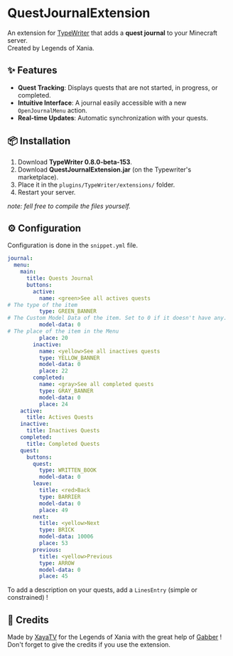 # QuestJournalExtension

An extension for [TypeWriter](https://docs.typewritermc.com/) that adds a **quest journal** to your Minecraft server.  
Created by Legends of Xania.

## ✨ Features  

- **Quest Tracking**: Displays quests that are not started, in progress, or completed.  
- **Intuitive Interface**: A journal easily accessible with a new `OpenJournalMenu` action.  
- **Real-time Updates**: Automatic synchronization with your quests.  

## 📦 Installation  

1. Download **TypeWriter 0.8.0-beta-153**. 
2. Download **QuestJournalExtension.jar** (on the Typewriter's marketplace).  
3. Place it in the `plugins/TypeWriter/extensions/` folder.  
4. Restart your server.  

*note: fell free to compile the files yourself.*

## ⚙️ Configuration  

Configuration is done in the `snippet.yml` file.

```sinppet.yml
journal:
  menu:
    main:
      title: Quests Journal
      buttons:
        active:
          name: <green>See all actives quests
# The type of the item
          type: GREEN_BANNER
# The Custom Model Data of the item. Set to 0 if it doesn't have any.
          model-data: 0
# The place of the item in the Menu
          place: 20
        inactive:
          name: <yellow>See all inactives quests
          type: YELLOW_BANNER
          model-data: 0
          place: 22
        completed:
          name: <gray>See all completed quests
          type: GRAY_BANNER
          model-data: 0
          place: 24
    active:
      title: Actives Quests
    inactive:
      title: Inactives Quests
    completed:
      title: Completed Quests
    quest:
      buttons:
        quest:
          type: WRITTEN_BOOK
          model-data: 0
        leave:
          title: <red>Back
          type: BARRIER
          model-data: 0
          place: 49
        next:
          title: <yellow>Next
          type: BRICK
          model-data: 10006
          place: 53
        previous:
          title: <yellow>Previous
          type: ARROW
          model-data: 0
          place: 45
```

To add a description on your quests, add a ``LinesEntry`` (simple or constrained) !

## 📖 Credits

Made by [XayaTV](https://be.net/xayatv) for the Legends of Xania with the great help of [Gabber](https://github.com/gabber235) !
Don't forget to give the credits if you use the extension.
